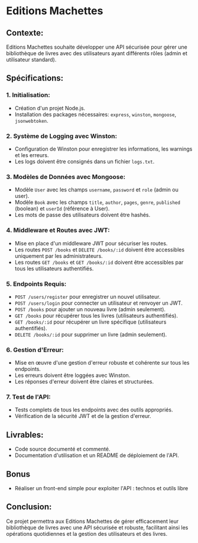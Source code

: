 # Editions Machettes

## Contexte:
Editions Machettes souhaite développer une API sécurisée pour gérer une bibliothèque de livres avec des utilisateurs ayant différents rôles (admin et utilisateur standard).

## Spécifications:

### 1. **Initialisation:**
   - Création d'un projet Node.js.
   - Installation des packages nécessaires: `express`, `winston`, `mongoose`, `jsonwebtoken`.

### 2. **Système de Logging avec Winston:**
   - Configuration de Winston pour enregistrer les informations, les warnings et les erreurs.
   - Les logs doivent être consignés dans un fichier `logs.txt`.

### 3. **Modèles de Données avec Mongoose:**
   - Modèle `User` avec les champs `username`, `password` et `role` (admin ou user).
   - Modèle `Book` avec les champs `title`, `author`, `pages`, `genre`, `published` (boolean) et `userId` (référence à User).
   - Les mots de passe des utilisateurs doivent être hashés.

### 4. **Middleware et Routes avec JWT:**
   - Mise en place d'un middleware JWT pour sécuriser les routes.
   - Les routes `POST /books` et `DELETE /books/:id` doivent être accessibles uniquement par les administrateurs.
   - Les routes `GET /books` et `GET /books/:id` doivent être accessibles par tous les utilisateurs authentifiés.

### 5. **Endpoints Requis:**
   - `POST /users/register` pour enregistrer un nouvel utilisateur.
   - `POST /users/login` pour connecter un utilisateur et renvoyer un JWT.
   - `POST /books` pour ajouter un nouveau livre (admin seulement).
   - `GET /books` pour récupérer tous les livres (utilisateurs authentifiés).
   - `GET /books/:id` pour récupérer un livre spécifique (utilisateurs authentifiés).
   - `DELETE /books/:id` pour supprimer un livre (admin seulement).

### 6. **Gestion d'Erreur:**
   - Mise en œuvre d'une gestion d'erreur robuste et cohérente sur tous les endpoints.
   - Les erreurs doivent être loggées avec Winston.
   - Les réponses d'erreur doivent être claires et structurées.

### 7. **Test de l'API:**
   - Tests complets de tous les endpoints avec des outils appropriés.
   - Vérification de la sécurité JWT et de la gestion d'erreur.

## Livrables:
- Code source documenté et commenté.
- Documentation d'utilisation et un README de déploiement de l'API.

## Bonus
- Réaliser un front-end simple pour exploiter l'API : technos et outils libre

## Conclusion:
Ce projet permettra aux Editions Machettes de gérer efficacement leur bibliothèque de livres avec une API sécurisée et robuste, facilitant ainsi les opérations quotidiennes et la gestion des utilisateurs et des livres.
